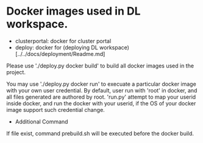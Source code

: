# Docker images used in DL workspace. 

* clusterportal: docker for cluster portal
* deploy: docker for (deploying DL workspace)[../../docs/deployment/Readme.md]

Please use './deploy.py docker build' to build all docker images used in the project. 

You may use './deploy.py docker run' to execuate a particular docker image with your own user credential. By default, user run with 'root' in docker, and all files generated are authored by root. 'run.py' attempt to map your userid inside docker, and run the docker with your userid, if the OS of your docker image support such credential change. 

* Additional Command

If file exist, command prebuild.sh will be executed before the docker build. 



